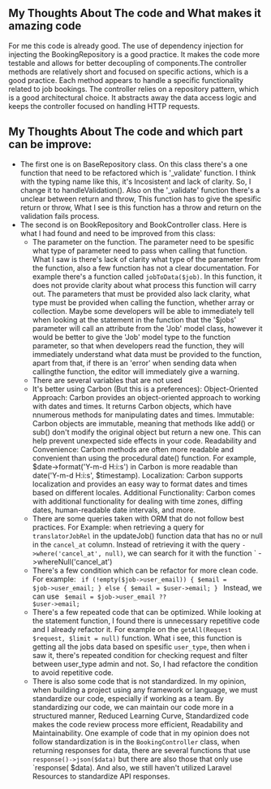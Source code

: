 ## My Thoughts About The code and What makes it amazing code
For me this code is already good. The use of dependency injection for injecting the BookingRepository is a good practice. It makes the code more testable and allows for better decoupling of components.The controller methods are relatively short and focused on specific actions, which is a good practice. Each method appears to handle a specific functionality related to job bookings. The controller relies on a repository pattern, which is a good architectural choice. It abstracts away the data access logic and keeps the controller focused on handling HTTP requests.

## My Thoughts About The code and which part can be improve:
* The first one is on BaseRepository class. On this class there's a one function that need to be refactored which is '_validate' function. I think with the typing name like this, it's Incosistent and lack of clarity. So, I change it to handleValidation(). Also on the '_validate' function there's a unclear between return and throw, This function has to give the spesific return or throw, What I see is this function has a throw and return on the validation fails process.
* The second is on BookRepository and BookController class. Here is what I had found and need to be improved from this class:
  * The parameter on the function. The parameter need to be spesific what type of parameter need to pass when calling that function. What I saw is there's lack of clarity
    what type of the parameter from the function, also a few function has not a clear documentation. For example there's a function called `jobToData($job)`. In this
    function, it does not provide clarity about what process this function will carry out. The parameters that must be provided also lack clarity, what type must be provided
    when calling the function, whether array or collection. Maybe some developers will be able to immediately tell when looking at the statement in the function that the
    '$jobs' parameter will call an attribute from the 'Job' model class, however it would be better to give the 'Job' model type to the function parameter, so that when
    developers
    read the function, they will immediately understand what data must be provided to the function, apart from that, if there is an 'error' when sending data when callingthe 
    function, the editor will immediately give a warning.
  * There are several variables that are not used
  *  It's better using Carbon (But this is a preferences): Object-Oriented Approach: Carbon provides an object-oriented approach to working with dates and times. It returns
     Carbon objects, which have nnumerous methods for manipulating dates and times. Immutable: Carbon objects are immutable, meaning that methods like add() or sub() don't
     modify the original object
     but return a new one. This can help prevent unexpected side effects in your code.
     Readability and Convenience: Carbon methods are often more readable and convenient than using the procedural date() function. For example, $date->format('Y-m-d H:i:s')
     in Carbon is more readable than date('Y-m-d H:i:s', $timestamp).
     Localization: Carbon supports localization and provides an easy way to format dates and times based on different locales.
     Additional Functionality: Carbon comes with additional functionality for dealing with time zones, diffing dates, human-readable date intervals, and more.
  * There are some queries taken with ORM that do not follow best practices. For Example: when retrieving a query for `translatorJobRel` in the updateJob() function data
    that has no or null in the `cancel_at` column. Instead of retrieving it with the query `->where('cancel_at', null)`, we can search for it with the function `
    ->whereNull('cancel_at')
  * There's a few condition which can be refactor for more clean code. For example:
    <code>
    if (!empty($job->user_email)) {
            $email = $job->user_email;
        } else {
            $email = $user->email;
        }
    </code>
    Instead, we can use
    <code>
    $email = $job->user_email ?? $user->email;
    </code>
  * There's a few repeated code that can be optimized. While looking at the statement function, I found there is unnecessary repetitive code and I already refactor it. For
    example on the `getAll(Request $request, $limit = null)` function. What i see, this function is getting all the jobs data based on spesific `user_type`, then when i saw
    it, there's repeated condition for checking request and filter between user_type admin and not. So, I had refactore the condition to avoid repetitive code.
  * There is also some code that is not standardized. In my opinion, when building a project using any framework or language, we must standardize our code, especially if
    working as a team. By standardizing our code, we can maintain our code more in a structured manner, Reduced Learning Curve, Standardized code makes the code review
    process more efficient, Readability and Maintainability. One example of code that in my opinion does not follow standardization is in the `BookingController` class, when
    returning responses for data, there are several functions that use `response()->json($data)` but there are also those that only use `response( $data). And also, we still
    haven't utilized Laravel Resources to standardize API responses.
